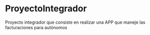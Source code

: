 # ProyectoIntegrador
Proyecto integrador que consiste en realizar una APP que maneje las facturaciones para autónomos
